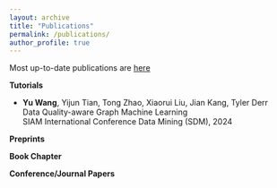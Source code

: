 ```yaml
---
layout: archive
title: "Publications"
permalink: /publications/
author_profile: true
---
```

Most up-to-date publications are [here](https://yuwvandy.github.io/_pages/2023_CV_Yu_Wang.pdf#nameddest=PUBLICATIONS)

**Tutorials**
- **Yu Wang**, Yijun Tian, Tong Zhao, Xiaorui Liu, Jian Kang, Tyler Derr
  </br>Data Quality-aware Graph Machine Learning
  </br>SIAM International Conference Data Mining (SDM), 2024

**Preprints**


**Book Chapter**


**Conference/Journal Papers**
